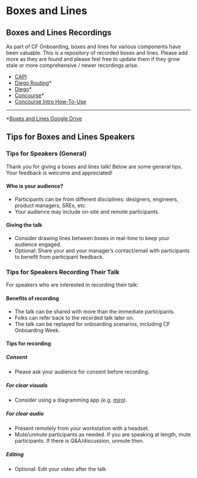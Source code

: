 # Boxes and Lines

## Boxes and Lines Recordings
As part of CF Onboarding, boxes and lines for various components have been valuable. This is a repository of recorded boxes and lines. Please add more as they are found and please feel free to update them if they grow stale or more comprehensive / newer recordings arise.

- [CAPI](https://drive.google.com/open?id=1Qgpra8D7KlANKj9NNxtipOq9Vak9oXSC)
- [Diego Routing](https://drive.google.com/open?id=1LEjeDm368HcAz6wl0SP2-R_kKSyP8ypV)*
- [Diego](https://drive.google.com/open?id=1hLYiMfJsR1VieufFIAKr4exxPlpbc1sm)*
- [Concourse](https://www.youtube.com/watch?v=H-4pvC7t2AI)*
- [Concourse Intro How-To-Use](https://github.com/jchesterpivotal/concourse-build-resource#utility-tasks)

---
*[Boxes and Lines Google Drive](https://drive.google.com/drive/u/0/folders/1AYobAUeCi8-f9YmTjqa3LuFD6TFYuT2C)

## Tips for Boxes and Lines Speakers

### Tips for Speakers (General)

Thank you for giving a boxes and lines talk!  Below are some general tips. Your feedback is welcome and appreciated!

#### Who is your audience?
- Participants can be from different disciplines: designers, engineers, product managers, SREs, etc.
- Your audience may include on-site and remote participants.

#### Giving the talk
- Consider drawing lines between boxes in real-time to keep your audience engaged.
- Optional: Share your and your manager’s contact/email with participants to benefit from participant feedback.


### Tips for Speakers Recording Their Talk

For speakers who are interested in recording their talk:

#### Benefits of recording
- The talk can be shared with more than the immediate participants.
- Folks can refer back to the recorded talk later on.
- The talk can be replayed for onboarding scenarios, including CF Onboarding
  Week.

#### Tips for recording
##### Consent
  - Please ask your audience for consent before recording.

##### For clear visuals
  - Consider using a diagramming app (e.g. [miro](https://miro.com/app/)).

##### For clear audio
  - Present remotely from your workstation with a headset.
  - Mute/unmute participants as needed.  If you are speaking at length, mute participants.  If there is Q&A/discussion, unmute then.

##### Editing
  - Optional: Edit your video after the talk
